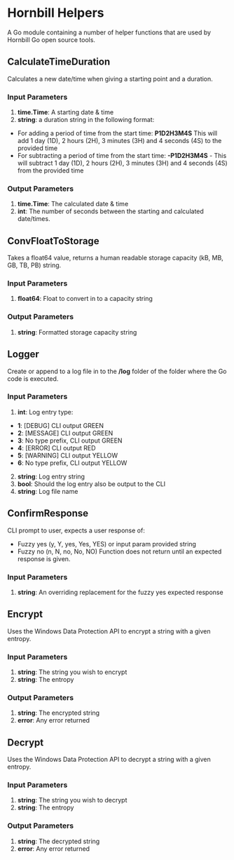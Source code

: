 # Hornbill Helpers

A Go module containing a number of helper functions that are used by Hornbill Go open source tools.

## CalculateTimeDuration
Calculates a new date/time when giving a starting point and a duration.

### Input Parameters
1. **time.Time**: A starting date & time
2. **string**: a duration string in the following format:
- For adding a period of time from the start time: **P1D2H3M4S** This will add 1 day (1D), 2 hours (2H), 3 minutes (3H) and 4 seconds (4S) to the provided time
- For subtracting a period of time from the start time: **-P1D2H3M4S** - This will subtract 1 day (1D), 2 hours (2H), 3 minutes (3H) and 4 seconds (4S) from the provided time

### Output Parameters
1. **time.Time**: The calculated date & time
2. **int**: The number of seconds between the starting and calculated date/times.

## ConvFloatToStorage
Takes a float64 value, returns a human readable storage capacity (kB, MB, GB, TB, PB) string.

### Input Parameters
1. **float64**: Float to convert in to a capacity string

### Output Parameters
1. **string**: Formatted storage capacity string

## Logger
Create or append to a log file in to the **/log** folder of the folder where the Go code is executed.

### Input Parameters
1. **int**: Log entry type:
- **1**: [DEBUG] CLI output GREEN
- **2**: [MESSAGE] CLI output GREEN
- **3**: No type prefix, CLI output GREEN
- **4**: [ERROR] CLI output RED
- **5**: [WARNING] CLI output YELLOW
- **6**: No type prefix, CLI output YELLOW
2. **string**: Log entry string
3. **bool**: Should the log entry also be output to the CLI
4. **string**: Log file name

## ConfirmResponse
CLI prompt to user, expects a user response of:
- Fuzzy yes (y, Y, yes, Yes, YES) or input param provided string
- Fuzzy no (n, N, no, No, NO)
Function does not return until an expected response is given.

### Input Parameters
1. **string**: An overriding replacement for the fuzzy yes expected response

## Encrypt
Uses the Windows Data Protection API to encrypt a string with a given entropy. 

### Input Parameters
1. **string**: The string you wish to encrypt
2. **string**: The entropy

 ### Output Parameters
 1. **string**: The encrypted string
 2. **error**: Any error returned

 ## Decrypt
Uses the Windows Data Protection API to decrypt a string with a given entropy. 

### Input Parameters
1. **string**: The string you wish to decrypt
2. **string**: The entropy

 ### Output Parameters
 1. **string**: The decrypted string
 2. **error**: Any error returned